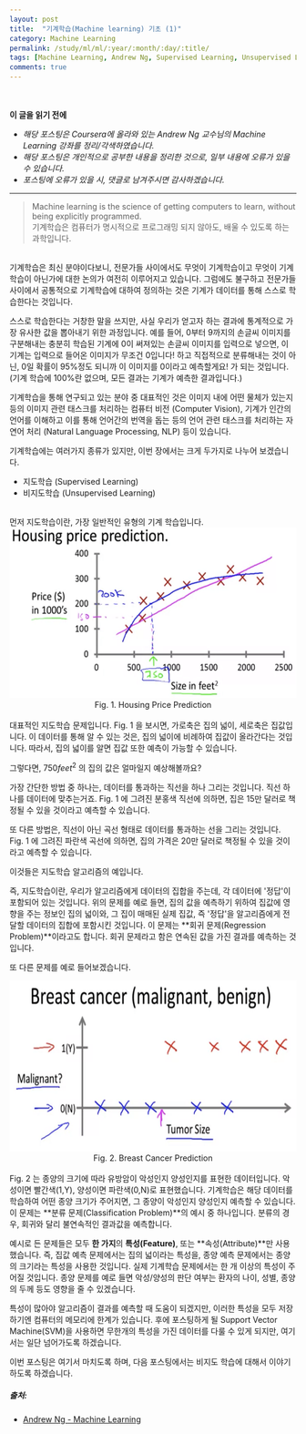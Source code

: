 ```yaml
---
layout: post
title:  "기계학습(Machine learning) 기초 (1)"
category: Machine Learning
permalink: /study/ml/ml/:year/:month/:day/:title/
tags: [Machine Learning, Andrew Ng, Supervised Learning, Unsupervised Learning, 머신러닝, 기계학습, 지도학습, 비지도학습]
comments: true
---
```


<br><br>
**이 글을 읽기 전에**<br>
- _해당 포스팅은 Coursera에 올라와 있는 Andrew Ng 교수님의 Machine Learning 강좌를 정리/각색하였습니다._
- _해당 포스팅은 개인적으로 공부한 내용을 정리한 것으로, 일부 내용에 오류가 있을 수 있습니다._
- _포스팅에 오류가 있을 시, 댓글로 남겨주시면 감사하겠습니다._

---

>Machine learning is the science of getting computers to learn, without being explicitly programmed.<br>
기계학습은 컴퓨터가 명시적으로 프로그래밍 되지 않아도, 배울 수 있도록 하는 과학입니다.

<br>
기계학습은 최신 분야이다보니, 전문가들 사이에서도 무엇이 기계학습이고 무엇이 기계학습이 아닌가에 대한 논의가 여전히 이루어지고 있습니다. 그럼에도 불구하고 전문가들 사이에서 공통적으로 기계학습에 대하여 정의하는 것은 기계가 데이터를 통해 스스로 학습한다는 것입니다.<br>

스스로 학습한다는 거창한 말을 쓰지만, 사실 우리가 얻고자 하는 결과에 통계적으로 가장 유사한 값을 뽑아내기 위한 과정입니다. 예를 들어, 0부터 9까지의 손글씨 이미지를 구분해내는 충분히 학습된 기계에 0이 써져있는 손글씨 이미지를 입력으로 넣으면, 이 기계는 입력으로 들어온 이미지가 무조건 0입니다! 하고 직접적으로 분류해내는 것이 아닌, 0일 확률이 95%정도 되니까 이 이미지를 0이라고 예측할게요! 가 되는 것입니다. (기계 학습에 100%란 없으며, 모든 결과는 기계가 예측한 결과입니다.)<br>

기계학습을 통해 연구되고 있는 분야 중 대표적인 것은 이미지 내에 어떤 물체가 있는지 등의 이미지 관련 태스크를 처리하는 컴퓨터 비전 (Computer Vision), 기계가 인간의 언어를 이해하고 이를 통해 언어간의 번역을 돕는 등의 언어 관련 태스크를 처리하는 자연어 처리 (Natural Language Processing, NLP) 등이 있습니다.<br>

기계학습에는 여러가지 종류가 있지만, 이번 장에서는 크게 두가지로 나누어 보겠습니다.
- 지도학습 (Supervised Learning)
- 비지도학습 (Unsupervised Learning)

<br>
먼저 지도학습이란, 가장 일반적인 유형의 기계 학습입니다.<br>

<center><img src="/assets/ml/01_introduction/Fig01_HousingPrice.png" width="600" height="300"></center>
<center>Fig. 1. Housing Price Prediction</center>
<br>
대표적인 지도학습 문제입니다. Fig. 1 을 보시면, 가로축은 집의 넓이, 세로축은 집값입니다. 이 데이터를 통해 알 수 있는 것은, 집의 넓이에 비례하여 집값이 올라간다는 것입니다. 따라서, 집의 넓이를 알면 집값 또한 예측이 가능할 수 있습니다.<br>

그렇다면, $750feet^2$ 의 집의 값은 얼마일지 예상해볼까요?<br>

가장 간단한 방법 중 하나는, 데이터를 통과하는 직선을 하나 그리는 것입니다. 직선 하나를 데이터에 맞추는거죠. Fig. 1 에 그려진 분홍색 직선에 의하면, 집은 15만 달러로 책정될 수 있을 것이라고 예측할 수 있습니다.<br>

또 다른 방법은, 직선이 아닌 곡선 형태로 데이터를 통과하는 선을 그리는 것입니다. Fig. 1 에 그려진 파란색 곡선에 의하면, 집의 가격은 20만 달러로 책정될 수 있을 것이라고 예측할 수 있습니다.<br>

이것들은 지도학습 알고리즘의 예입니다.<br>

즉, 지도학습이란, 우리가 알고리즘에게 데이터의 집합을 주는데, 각 데이터에 '정답'이 포함되어 있는 것입니다. 위의 문제를 예로 들면, 집의 값을 예측하기 위하여 집값에 영향을 주는 정보인 집의 넓이와, 그 집이 매매된 실제 집값, 즉 '정답'을 알고리즘에게 전달할 데이터의 집합에 포함시킨 것입니다. 이 문제는 **회귀 문제(Regression Problem)**이라고도 합니다. 회귀 문제라고 함은 연속된 값을 가진 결과를 예측하는 것입니다.<br>

또 다른 문제를 예로 들어보겠습니다.<br>

<center><img src="/assets/ml/01_introduction/Fig02_BreastCancer.png" width="600" height="300"></center>
<center>Fig. 2. Breast Cancer Prediction</center>
<br>
Fig. 2 는 종양의 크기에 따라 유방암이 악성인지 양성인지를 표현한 데이터입니다. 악성이면 빨간색(1,Y), 양성이면 파란색(0,N)로 표현했습니다. 기계학습은 해당 데이터를 학습하여 어떤 종양 크기가 주어지면, 그 종양이 악성인지 양성인지 예측할 수 있습니다. 이 문제는 **분류 문제(Classification Problem)**의 예시 중 하나입니다. 분류의 경우, 회귀와 달리 불연속적인 결과값을 예측합니다.<br>

예시로 든 문제들은 모두 **한 가지**의 **특성(Feature)**, 또는 **속성(Attribute)**만 사용했습니다. 즉, 집값 예측 문제에서는 집의 넓이라는 특성을, 종양 예측 문제에서는 종양의 크기라는 특성을 사용한 것입니다. 실제 기계학습 문제에서는 한 개 이상의 특성이 주어질 것입니다. 종양 문제를 예로 들면 악성/양성의 판단 여부는 환자의 나이, 성별, 종양의 두께 등도 영향을 줄 수 있겠습니다.<br>

특성이 많아야 알고리즘이 결과를 예측할 때 도움이 되겠지만, 이러한 특성을 모두 저장하기엔 컴퓨터의 메모리에 한계가 있습니다. 후에 포스팅하게 될 Support Vector Machine(SVM)을 사용하면 무한개의 특성을 가진 데이터를 다룰 수 있게 되지만, 여기서는 일단 넘어가도록 하겠습니다.<br>

이번 포스팅은 여기서 마치도록 하며, 다음 포스팅에서는 비지도 학습에 대해서 이야기하도록 하겠습니다.

##### 출처:
- [Andrew Ng - Machine Learning](https://www.coursera.org/learn/machine-learning)
